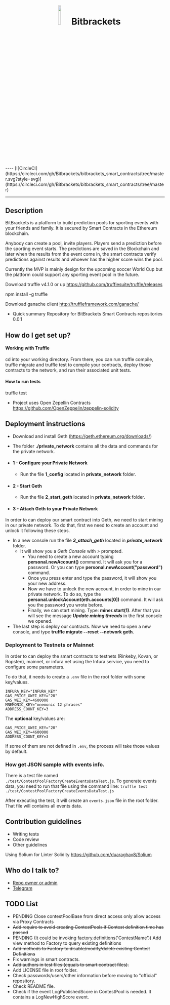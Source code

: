 <h1 align="center">
<img width=12.5% src="https://bitbrackets.io/logo.png">
Bitbrackets
<br>
</h1>
----
[![CircleCI](https://circleci.com/gh/Bitbrackets/bitbrackets_smart_contracts/tree/master.svg?style=svg)](https://circleci.com/gh/Bitbrackets/bitbrackets_smart_contracts/tree/master)

----
## Description

BitBrackets is a platform to build prediction pools for
sporting events with your friends and family. It is secured
by Smart Contracts in the Ethereum blockchain.

Anybody can create a pool, invite players. Players send a
prediction before the sporting event starts. The predictions
are saved in the Blockchain and later when the results
from the event come in, the smart contracts verify predictions
against results and whoever has the higher score wins the pool.

Currently the MVP is mainly design for the upcoming soccer World Cup
but the platform could support any sporting event pool in the future.

Download truffle v4.1.0 or up
https://github.com/trufflesuite/truffle/releases

npm install -g truffle

Download ganache client
http://truffleframework.com/ganache/

* Quick summary
  Repository for BitBrackets Smart Contracts repositories
  0.0.1

## How do I get set up?

#### Working with Truffle

cd into your working directory.
From there, you can run truffle compile, truffle migrate and truffle test to compile your contracts, deploy those contracts to the network, and run their associated unit tests.

#### How to run tests

truffle test

* Project uses Open Zepellin Contracts
  https://github.com/OpenZeppelin/zeppelin-solidity

## Deployment instructions

* Download and install Geth (https://geth.ethereum.org/downloads/)
* The folder **./private_network** contains all the data and commands for the private network.

* #### 1 - Configure your Private Network
  * Run the file **1_config** located in **private_network** folder.
* #### 2 - Start Geth
  * Run the file **2_start_geth** located in **private_network** folder.
* #### 3 - Attach Geth to your Private Network

In order to can deploy our smart contract into Geth, we need to start mining in our private network. To do that, first we need to create an account and unlock it following these steps.

* In a new console run the file **_3_attach_geth_** located in **_private_network_** folder.
  * It will show you a _Geth Console_ with _>_ prompted.
    * You need to create a new account typing **personal.newAccount()** command. It will ask you for a password. Or you can type **personal.newAccount("password")** command.
    * Once you press enter and type the password, it will show you your new address.
    * Now we have to unlock the new account, in order to mine in our private network. To do so, type the **personal.unlockAccount(eth.accounts[0])** command. It will ask you the password you wrote before.
    * Finally, we can start mining. Type: **miner.start(1)**. After that you will see the message **_Update mining threads_** in the first console we opened.
* The last step is deploy our contracts. Now we need to open a new console, and type **truffle migrate --reset --network geth**.

### Deployment to Testnets or Mainnet

In order to can deploy the smart contracts to testnets (Rinkeby, Kovan, or Ropsten), mainnet, or infura net using the Infura service, you need to configure some parameters.

To do that, it needs to create a `.env` file in the root folder with some key/values.

```
INFURA_KEY="INFURA_KEY"
GAS_PRICE_GWEI_KEY="20"
GAS_WEI_KEY=4600000
MNEMONIC_KEY="mnemonic 12 phrases"
ADDRESS_COUNT_KEY=3
```

The **optional** key/values are:

```
GAS_PRICE_GWEI_KEY="20"
GAS_WEI_KEY=4600000
ADDRESS_COUNT_KEY=3
```

If some of them are not defined in `.env`, the process will take those values by default.

### How get JSON sample with events info.

There is a test file named `./test/ContestPoolFactoryCreateEventsDataTest.js`. To generate events data, you need to run that file using the command line:
`truffle test ./test/ContestPoolFactoryCreateEventsDataTest.js`

After executing the test, it will create an `events.json` file in the root folder. That file will contains all events data.

## Contribution guidelines

* Writing tests
* Code review
* Other guidelines

Using Solium for Linter Solidity https://github.com/duaraghav8/Solium

## Who do I talk to?

* [Repo owner or admin](mailto:code@bitbrackets.io.com?Subject=Hello)
* [Telegram](https://t.me/bitbrackets)


## TODO List

* PENDING Close contestPoolBase from direct access only allow access via Proxy Contracts
* ~~Add require to avoid creating ContestPools if Contest definition time has passed~~
* PENDING (It could be invoking factory.definitions('ContestName')) Add view method to Factory to query existing definitions
* ~~Add methods to Factory to disable/modify/delete existing Contest Definitions~~
* Fix warnings in smart contracts.
* ~~Add authors in test files (equals to smart contract files).~~
* Add LICENSE file in root folder.
* Check passwords/users/other information before moving to "official" repository.
* Check README file.
* Check if the event LogPublishedScore in ContestPool is needed. It contains a LogNewHighScore event.
